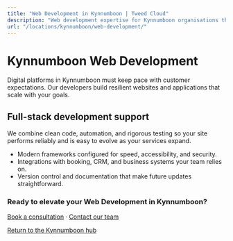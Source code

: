 ```yaml
---
title: "Web Development in Kynnumboon | Tweed Cloud"
description: "Web development expertise for Kynnumboon organisations that need dependable platforms."
url: "/locations/kynnumboon/web-development/"
---
```


# Kynnumboon Web Development

Digital platforms in Kynnumboon must keep pace with customer expectations. Our developers build resilient websites and applications that scale with your goals.

## Full-stack development support

We combine clean code, automation, and rigorous testing so your site performs reliably and is easy to evolve as your services expand.

- Modern frameworks configured for speed, accessibility, and security.
- Integrations with booking, CRM, and business systems your team relies on.
- Version control and documentation that make future updates straightforward.

### Ready to elevate your Web Development in Kynnumboon?

[Book a consultation](/consultation/) · [Contact our team](/contact/)

[Return to the Kynnumboon hub](/locations/kynnumboon/)
